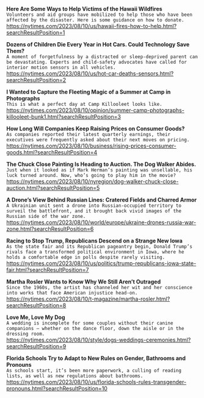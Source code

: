 **Here Are Some Ways to Help Victims of the Hawaii Wildfires**\
`Volunteers and aid groups have mobilized to help those who have been affected by the disaster. Here is some guidance on how to donate.`\
https://nytimes.com/2023/08/10/us/hawaii-fires-how-to-help.html?searchResultPosition=1

**Dozens of Children Die Every Year in Hot Cars. Could Technology Save Them?**\
`A moment of forgetfulness by a distracted or sleep-deprived parent can be devastating. Experts and child-safety advocates have called for interior motion sensors in all vehicles.`\
https://nytimes.com/2023/08/10/us/hot-car-deaths-sensors.html?searchResultPosition=2

**I Wanted to Capture the Fleeting Magic of a Summer at Camp in Photographs**\
`This is what a perfect day at Camp Killooleet looks like.`\
https://nytimes.com/2023/08/10/opinion/summer-camp-photographs-killooleet-bunk1.html?searchResultPosition=3

**How Long Will Companies Keep Raising Prices on Consumer Goods?**\
`As companies reported their latest quarterly earnings, their executives were frequently asked about their next moves on pricing.`\
https://nytimes.com/2023/08/10/business/rising-prices-consumer-goods.html?searchResultPosition=4

**The Chuck Close Painting Is Heading to Auction. The Dog Walker Abides.**\
`Just when it looked as if Mark Herman’s painting was unsellable, his luck turned around. Now, who’s going to play him in the movie?`\
https://nytimes.com/2023/08/10/nyregion/dog-walker-chuck-close-auction.html?searchResultPosition=5

**A Drone’s View Behind Russian Lines: Cratered Fields and Charred Armor**\
`A Ukrainian unit sent a drone into Russian-occupied territory to surveil the battlefront, and it brought back vivid images of the Russian side of the war zone.`\
https://nytimes.com/2023/08/10/world/europe/ukraine-drones-russia-war-zone.html?searchResultPosition=6

**Racing to Stop Trump, Republicans Descend on a Strange New Iowa**\
`As the state fair and its Republican pageantry begin, Donald Trump’s rivals face a transformed political environment in Iowa, where he holds a comfortable edge in polls despite rarely visiting.`\
https://nytimes.com/2023/08/10/us/politics/trump-republicans-iowa-state-fair.html?searchResultPosition=7

**Martha Rosler Wants to Know Why We Still Aren’t Outraged**\
`Since the 1960s, the artist has channeled her wit and her conscience into works that face American injustice head-on.`\
https://nytimes.com/2023/08/10/t-magazine/martha-rosler.html?searchResultPosition=8

**Love Me, Love My Dog**\
`A wedding is incomplete for some couples without their canine companions — whether on the dance floor, down the aisle or in the dressing room.`\
https://nytimes.com/2023/08/10/style/dogs-weddings-ceremonies.html?searchResultPosition=9

**Florida Schools Try to Adapt to New Rules on Gender, Bathrooms and Pronouns**\
`As schools start, it’s been more paperwork, a culling of reading lists, as well as new regulations about bathrooms.`\
https://nytimes.com/2023/08/10/us/florida-schools-rules-transgender-pronouns.html?searchResultPosition=10

